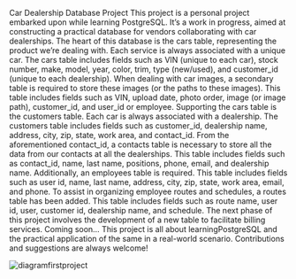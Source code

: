 
Car Dealership Database Project
This project is a personal project embarked upon while learning PostgreSQL. It’s a work in progress, aimed at constructing a practical database for vendors collaborating with car dealerships. 
The heart of this database is the cars table, representing the product we’re dealing with. Each service is always associated with a unique car. The cars table includes fields such as VIN (unique to each car), stock number, make, model, year, color, trim, type (new/used), and customer_id (unique to each dealership).
When dealing with car images, a secondary table is required to store these images (or the paths to these images). This table includes fields such as VIN, upload date, photo order, image (or image path), customer_id, and user_id or employee.
Supporting the cars table is the customers table. Each car is always associated with a dealership. The customers table includes fields such as customer_id, dealership name, address, city, zip, state, work area, and contact_id.
From the aforementioned contact_id, a contacts table is necessary to store all the data from our contacts at all the dealerships. This table includes fields such as contact_id, name, last name, positions, phone, email, and dealership name.
Additionally, an employees table is required. This table includes fields such as user id, name, last name, address, city, zip, state, work area, email, and phone.
To assist in organizing employee routes and schedules, a routes table has been added. This table includes fields such as route name, user id, user, customer id, dealership name, and schedule.
The next phase of this project involves the development of a new table to facilitate billing services. Coming soon…
This project is all about learningPostgreSQL and the practical application of the same in a real-world scenario. Contributions and suggestions are always welcome!

![diagramfirstproject](https://github.com/stv99/car_dealers_vendors/assets/164451966/95e8338c-76ee-42e7-920d-85338030134b)
